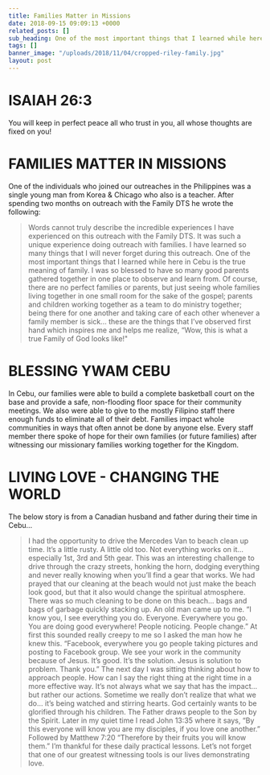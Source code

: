 ```yaml
---
title: Families Matter in Missions
date: 2018-09-15 09:09:13 +0000
related_posts: []
sub_heading: One of the most important things that I learned while here in Cebu is the true meaning of family.
tags: []
banner_image: "/uploads/2018/11/04/cropped-riley-family.jpg"
layout: post
---
```


# ISAIAH 26:3
You will keep in perfect peace all who trust in you, all whose thoughts are fixed on you!

# FAMILIES MATTER IN MISSIONS
One of the individuals who joined our outreaches in the Philippines was a single young man from Korea & Chicago who also is a teacher. After spending two months on outreach with the Family DTS he wrote the following: 
<!--break-->
> Words cannot truly describe the incredible experiences I have experienced on this outreach with the Family DTS. It was such a unique experience doing outreach with families. I have learned so many things that I will never forget during this outreach. One of the most important things that I learned while here in Cebu is the true meaning of family. I was so blessed to have so many good parents gathered together in one place to observe and learn from. Of course, there are no perfect families or parents, but just seeing whole families living together in one small room for the sake of the gospel; parents and children working together as a team to do ministry together; being there for one another and taking care of each other whenever a family member is sick... these are the things that I’ve observed first hand which inspires me and helps me realize, “Wow, this is what a true Family of God looks like!"

# BLESSING YWAM CEBU

In Cebu, our families were able to build a complete basketball court on the base and provide a safe, non-flooding floor space for their community meetings. We also were able to give to the mostly Filipino staff there enough funds to eliminate all of their debt. Families impact whole communities in ways that often  annot be done by anyone else. Every staff member there spoke of hope for their own families (or future families) after witnessing our missionary families working together for the Kingdom.

# LIVING LOVE - CHANGING THE WORLD

The below story is from a Canadian husband and father during their time in Cebu…

> I had the opportunity to drive the Mercedes Van to beach clean up time. It’s a little rusty. A little old too. Not everything works on it... especially 1st,  3rd and 5th gear. This was an interesting challenge to drive through the crazy streets, honking the horn, dodging everything and never really knowing when you’ll find a gear that works. We had prayed that our cleaning at the beach would not just make the beach look good, but that it also would change the spiritual atmosphere. There was so much cleaning to be done on this beach... bags and bags of garbage quickly stacking up. An old man came up to me. “I know you, I see everything you do. Everyone. Everywhere you go. You are doing good everywhere! People noticing. People change.” At first this sounded really creepy to me so I asked the man how he knew this. “Facebook, everywhere you go people taking pictures and posting to Facebook group. We see your work in the community because of  Jesus. It’s good. It’s the solution. Jesus is solution to problem. Thank you.” The next day I was sitting thinking about how to approach people. How can I say the right thing at the right time in a more effective way. It’s not always what we say that has the impact... but rather our actions. Sometime we really don’t realize that what we do... it’s being watched and stirring hearts. God certainly wants to be glorified through his children. The Father draws people to the  Son by the Spirit. Later in my quiet time I read John 13:35 where it says, “By this everyone will know you are my disciples, if you love one another.” Followed  by Matthew 7:20 “Therefore by their fruits you will know them.” I’m thankful for these daily practical lessons. Let’s not forget that one of our greatest witnessing tools is our lives demonstrating love.
